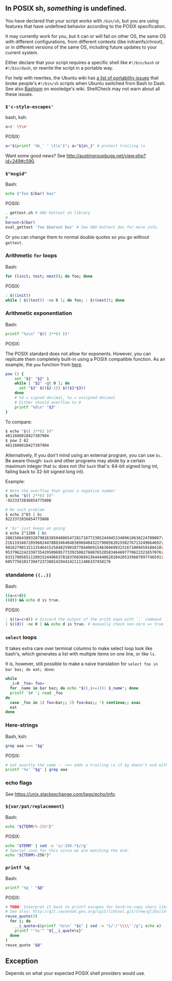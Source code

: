 ## In POSIX sh, *something* is undefined.
You have declared that your script works with `/bin/sh`, but you are using features that have undefined behavior according to the POSIX specification. 

It may currently work for you, but it can or will fail on other OS, the same OS with different configurations, from different contexts (like initramfs/chroot), or in different versions of the same OS, including future updates to your current system.

Either declare that your script requires a specific shell like `#!/bin/bash` or `#!/bin/dash`, or rewrite the script in a portable way.

For help with rewrites, the Ubuntu wiki has [a list of portability issues](https://wiki.ubuntu.com/DashAsBinSh) that broke people's `#!/bin/sh` scripts when Ubuntu switched from Bash to Dash. See also [Bashism](http://mywiki.wooledge.org/Bashism) on wooledge's wiki. ShellCheck may not warn about all these issues.

### `$'c-style-escapes'`

bash, ksh:

```Bash
a=$' \t\n'
```

POSIX:

```sh
a="$(printf '%b_' ' \t\n')"; a="${a%_}" # protect trailing \n
```

Want some good news? See http://austingroupbugs.net/view.php?id=249#c590.

### `$"msgid"`

Bash:

```Bash
echo $"foo $(bar) baz"
```

POSIX:

```sh
. gettext.sh # GNU Gettext sh library
# ...
barout=$(bar)
eval_gettext 'foo $barout baz' # See GNU Gettext doc for more info.
```

Or you can change them to normal double quotes so you go without `gettext`.

### Arithmetic `for` loops

Bash:

```Bash
for ((init; test; next)); do foo; done
```

POSIX:

```sh
: $((init))
while [ $((test)) -ne 0 ]; do foo; : $((next)); done
```

### Arithmetic exponentiation

Bash:

```Bash
printf "%s\n" "$(( 2**63 ))"
```

POSIX:

The POSIX standard does not allow for exponents.  However, you can replicate them completely built-in using a POSIX compatible function.  As an example, the `pow` function from [here](http://unix.stackexchange.com/a/7925).

```sh
pow () {
    set "$1" "$2" 1
    while [ "$2" -gt 0 ]; do
      set "$1" $(($2-1)) $(($1*$3))
    done
    # %d = signed decimal, %u = unsigned decimal
    # Either should overflow to 0
    printf "%d\n" "$3"
}
```

To compare:

```sh
$ echo "$(( 2**62 ))"
4611686018427387904
$ pow 2 62
4611686018427387904
```

Alternatively, if you don't mind using an external program, you can use `bc`.  Be aware though: `bash` and other programs may abide by a certain maximum integer that `bc` does not (for `bash` that's: 64-bit signed long int, failing back to 32-bit signed long int).  

Example:

```Bash
# Note the overflow that gives a negative number
$ echo "$(( 2**63 ))"
-9223372036854775808

# No such problem
$ echo 2^63 | bc
9223372036854775808

# 'bc' just keeps on going
$ echo 2^1280 | bc
20815864389328798163850480654728171077230524494533409610638224700807\
21611934672059602447888346464836968484322790856201558276713249664692\
98162798132113546415258482590187784406915463666993231671009459188410\
95379622423387354295096957733925002768876520583464697770622321657076\
83317005651120933244966378183760369413644440628104205339687097746591\
6057756101739472373801429441421111406337458176
```

### standalone `((..))`

Bash:

```Bash
((a=c+d))
((d)) && echo d is true.
```

POSIX:

```sh
: $((a=c+d)) # discard the output of the arith expn with `:` command
[ $((d)) -ne 0 ] && echo d is true. # manually check non-zero => true
```

### `select` loops

It takes extra care over terminal columns to make select loop look like bash's, which generates a list with multiple items on one line, or like `ls`.

It is, however, still possible to make a naive translation for `select foo in bar baz; do eat; done`:

```sh
while
  _i=0 _foo= foo=
  for _name in bar baz; do echo "$((_i+=1))) $_name"; done
  printf '$# '; read _foo
do
  case _foo in 1) foo=bar;; 2) foo=baz;; *) continue;; esac
  eat
done
```

### Here-strings

Bash, ksh:

```Bash
grep aaa <<< "$g"
```

POSIX:

```sh
# not exactly the same -- <<< adds a trailing \n if $g doesn't end with \n
printf '%s' "$g" | grep aaa
```

### echo flags

See https://unix.stackexchange.com/tags/echo/info.

### `${var/pat/replacement}`

Bash:

```Bash
echo "${TERM/%-256*}"
```

POSIX:

```sh
echo "$TERM" | sed -e 's/-256.*$//g'
# Special case for this since we are matching the end:
echo "${TERM%-256*}"
```

### `printf %q`

Bash:

```Bash
printf '%q ' "$@"
```

POSIX:

```sh
# TODO: Interpret it back to printf escapes for hard-to-copy chars like \t?
# See also: http://git.savannah.gnu.org/cgit/libtool.git/tree/gl/build-aux/funclib.sh?id=c60e054#n1029
reuse_quote()(
  for i; do
    __i_quote=$(printf '%s\n' "$i" | sed -e "s/'/'\\\\''/g"; echo x)
    printf "'%s'" "${__i_quote%x}"
  done
)
reuse_quote "$@"
```

## Exception

Depends on what your expected POSIX shell providers would use.